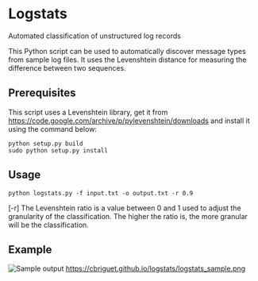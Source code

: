 # Logstats
Automated classification of unstructured log records

This Python script can be used to automatically discover message types from sample log files. It uses the Levenshtein distance for measuring the difference between two sequences. 


## Prerequisites
This script uses a Levenshtein library, get it from https://code.google.com/archive/p/pylevenshtein/downloads and install it using the command below:

```
python setup.py build
sudo python setup.py install
```

## Usage
```
python logstats.py -f input.txt -o output.txt -r 0.9
```

[-r] The Levenshtein ratio is a value between 0 and 1 used to adjust the granularity of the classification. The higher the ratio is, the more granular will be the classification.

## Example
![Sample output]()
https://cbriguet.github.io/logstats/logstats_sample.png
